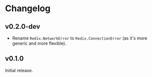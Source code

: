 # Changelog

## v0.2.0-dev

* Rename `Redix.NetworkError` to `Redix.ConnectionError` (as it's more generic
  and more flexible).

## v0.1.0

Initial release.
